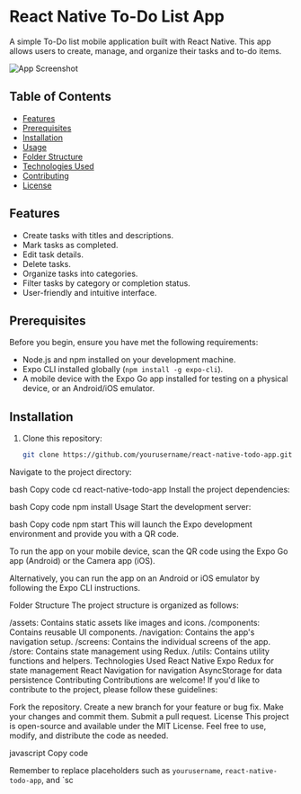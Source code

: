 # React Native To-Do List App

A simple To-Do list mobile application built with React Native. This app allows users to create, manage, and organize their tasks and to-do items.

![App Screenshot](screenshot.png)

## Table of Contents

- [Features](#features)
- [Prerequisites](#prerequisites)
- [Installation](#installation)
- [Usage](#usage)
- [Folder Structure](#folder-structure)
- [Technologies Used](#technologies-used)
- [Contributing](#contributing)
- [License](#license)

## Features

- Create tasks with titles and descriptions.
- Mark tasks as completed.
- Edit task details.
- Delete tasks.
- Organize tasks into categories.
- Filter tasks by category or completion status.
- User-friendly and intuitive interface.

## Prerequisites

Before you begin, ensure you have met the following requirements:

- Node.js and npm installed on your development machine.
- Expo CLI installed globally (`npm install -g expo-cli`).
- A mobile device with the Expo Go app installed for testing on a physical device, or an Android/iOS emulator.

## Installation

1. Clone this repository:

   ```bash
   git clone https://github.com/yourusername/react-native-todo-app.git
Navigate to the project directory:

bash
Copy code
cd react-native-todo-app
Install the project dependencies:

bash
Copy code
npm install
Usage
Start the development server:

bash
Copy code
npm start
This will launch the Expo development environment and provide you with a QR code.

To run the app on your mobile device, scan the QR code using the Expo Go app (Android) or the Camera app (iOS).

Alternatively, you can run the app on an Android or iOS emulator by following the Expo CLI instructions.

Folder Structure
The project structure is organized as follows:

/assets: Contains static assets like images and icons.
/components: Contains reusable UI components.
/navigation: Contains the app's navigation setup.
/screens: Contains the individual screens of the app.
/store: Contains state management using Redux.
/utils: Contains utility functions and helpers.
Technologies Used
React Native
Expo
Redux for state management
React Navigation for navigation
AsyncStorage for data persistence
Contributing
Contributions are welcome! If you'd like to contribute to the project, please follow these guidelines:

Fork the repository.
Create a new branch for your feature or bug fix.
Make your changes and commit them.
Submit a pull request.
License
This project is open-source and available under the MIT License. Feel free to use, modify, and distribute the code as needed.

javascript
Copy code

Remember to replace placeholders such as `yourusername`, `react-native-todo-app`, and `sc

